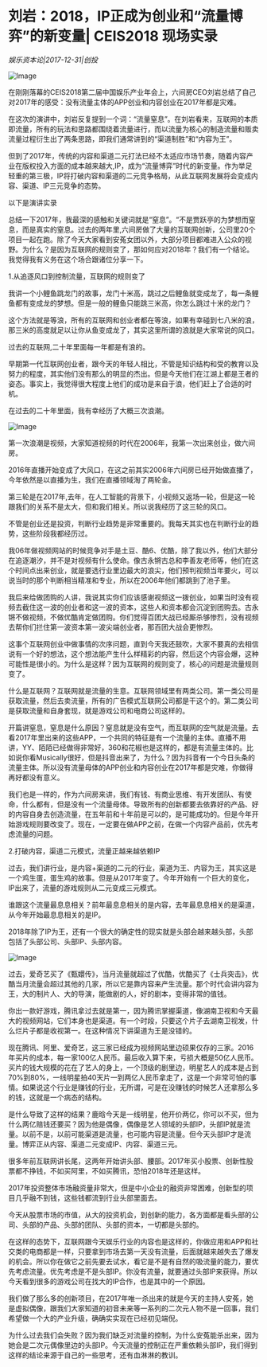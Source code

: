 # 刘岩：2018，IP正成为创业和“流量博弈”的新变量| CEIS2018 现场实录

*娱乐资本论|2017-12-31|创投*

![Image](http://p2.pstatp.com/large/5b420003332543ff227c)

在刚刚落幕的CEIS2018第二届中国娱乐产业年会上，六间房CEO刘岩总结了自己对2017年的感受：没有流量主体的APP创业和内容创业在2017年都是灾难。

在这次的演讲中，刘岩反复提到一个词：“流量窒息”。在刘岩看来，互联网的本质即流量，所有的玩法和思路都围绕着流量进行，而以流量为核心的制造流量和贩卖流量过程衍生出了两条思路，即我们通常讲到的“渠道制胜”和“内容为王”。

但到了2017年，传统的内容和渠道二元打法已经不太适应市场节奏，随着内容产业在版权投入方面的成本越来越大,IP，成为“流量博弈”时代的新变量。作为举足轻重的第三极，IP将打破内容和渠道的二元竞争格局，从此互联网发展将会变成内容、渠道、IP三元竞争的态势。

以下是演讲实录

总结一下2017年，我最深的感触和关键词就是“窒息”。“不是贾跃亭的为梦想而窒息，而是真实的窒息。过去的两年里,六间房做了大量的互联网创新，公司里20个项目一起在跑。除了今天大家看到安菟女团以外，大部分项目都难进入公众的视野。为什么？是因为互联网的规则变了，那如何应对2018年？我们有一个结论。我觉得我有义务在这个场合跟诸位分享一下。

1.从追逐风口到控制流量，互联网的规则变了

我讲一个小鲤鱼跳龙门的故事，龙门十米高，跳过之后鲤鱼就变成龙了，每一条鲤鱼都有变成龙的梦想。但是一般的鲤鱼只能跳三米高，你怎么跳过十米的龙门？

这个方法就是等浪，所有的互联网和创业者都在等浪，如果有幸碰到七八米的浪，那三米的高度就足以让你从鱼变成龙了，其实这里所谓的浪就是大家常说的风口。

过去的互联网,二十年里面每一年都是有浪的。

早期第一代互联网创业者，跟今天的年轻人相比，不管是知识结构和受的教育以及努力的程度，其实他们没有那么的明显的杰出。但是今天他们在江湖上都是王者的姿态。事实上，我觉得很大程度上他们的成功是来自于浪，他们赶上了合适的时机。

在过去的二十年里面，我有幸经历了大概三次浪潮。

![Image](http://p2.pstatp.com/large/5b400004f1b5e321ed84)

第一次浪潮是视频，大家知道视频的时代在2006年，我第一次出来创业，做六间房。

2016年直播开始变成了大风口，在这之前其实2006年六间房已经开始做直播了，今年依然是以直播为生，我们在直播领域淘了两轮金。

第三轮是在2017年,去年，在人工智能的背景下，小视频又返场一轮，但是这一轮跟我们的关系不是太大，但和我们相关。所以说我经历了这三轮的风口。

不管是创业还是投资，判断行业趋势是非常重要的。我每天其实也在判断行业的趋势，这些阶段我都经历过。

我06年做视频网站的时候竞争对手是土豆、酷6、优酷，除了我以外，他们大部分在追逐潮汐，并不是对视频有什么使命。像古永锵古总和李善友老师等，他们在这个时间点出来创业，就是要选行业里边最大的浪尖，他们预判视频当年要火，可以说当时的那个判断相当精准和专业，所以在2006年他们都跳到了池子里。

我后来给做团购的人讲，我说其实你们应该感谢视频这一拨创业，如果当时没有视频去截住这一波的创业者和这一波的资本，这些人和资本都会沉淀到团购去。古永锵不做视频，不做优酷肯定做团购。你们觉得百团大战已经厮杀够惨烈，没有视频去帮你们拦住第一波资本第一波尖端创业者，那百团大战会更惨烈。

这事个互联网创业中做事情的次序问题，直到今天我还鼓吹，大家不要真的去相信说有一个好的想法，这个想法能产生什么样精彩的内容，然后这个内容会爆，这种可能性是很小的。为什么是这样？因为互联网的规则变了，核心的问题是流量规则变了。

什么是互联网？互联网就是流量的生意。互联网领域里有两类公司。第一类公司是获取流量，然后去卖流量，所有的广告模式互联网公司都是干这个的。第二类公司是获取流量和自身套现，就是游戏公司和电商公司这样的。

开篇讲窒息，窒息是什么原因？窒息就是没有空气，而互联网的空气就是流量。去看2017年里出来的这些APP，一个共同的特征是有一个流量的主体。直播不用讲，YY、陌陌已经做得非常好，360和花椒也是这样的，都是有流量主体的。比如说你看Musically很好，但是抖音出来了，为什么？因为抖音有一个今日头条的流量主体。所以没有流量母体的APP创业和内容创业在2017年都是灾难，你做得再好都没有意义。

我们也是一样的，作为六间房来讲，我们有钱、有商业思维、有开发团队、有使命，什么都有，但是没有一个流量母体。导致所有的创新都要去依靠好的产品、好的内容自身去创造流量，在五年前和十年前是可以的，是可能成功的。但是今年开始游戏规则要改变了。现在，一定要在做APP之前，在做一个内容产品前，优先考虑流量的问题。

2.打破内容，渠道二元模式，流量正越来越依赖IP

过去，我们讲行业，是内容+渠道的二元的行业，渠道为王、内容为王，其实这是一个鸡生蛋，蛋生鸡的故事。但是从2017年变了。今年开始有一个巨大的变化，IP出来了，流量的游戏规则从二元变成三元模式。

谁跟这个流量最息息相关？前年最息息相关的是内容，去年最息息相关的是渠道，从今年开始最息息相关的是IP。

2018年除了IP为王，还有一个很大的确定性的现实就是头部会越来越头部，头部包括了头部公司、头部IP、头部内容。

![Image](http://p2.pstatp.com/large/5b3f000545b13ba7f08a)

过去，爱奇艺买了《甄嬛传》，当月流量就超过了优酷，优酷买了《士兵突击》，优酷当月流量会超过其他的几家，所以它是靠内容来产生流量。那个时代会讲内容为王，大的制片人、大的导演，能做剧的人，好的剧本，变得非常的值钱。

你出一款好游戏，腾讯拿过去就是第一，因为腾讯掌握渠道，像湖南卫视和今天最大的视频网站，它们本身也是渠道。有一个时段，只要这个片子去湖南卫视发，什么烂片子都是收视第一。在这种情况下讲渠道为王是没错的。

现在腾讯、阿里、爱奇艺，这三家已经成为视频网站里边硕果仅存的三家。2016年买片的成本，每一家100亿人民币。最后收入算下来，亏损大概是50亿人民币。买片的钱大规模的花在了艺人的身上，一个顶级的剧里边，明星艺人的成本是占到70%到80%，一线明星拍40天片一到两亿人民币拿走了，这是一个非常可怕的事情。如果说这个行业是赚钱的行业，无所谓，可是在没赚钱的时候艺人还拿那么多的钱，这就是一个病态的结构。

是什么导致了这样的结果？鹿晗今天是一线明星，他开价两亿，你可以不买，但为什么两亿赔钱还要买？因为他是偶像，偶像是艺人领域的头部IP，头部IP就是流量。以前不是，以前可能渠道是流量，也可能内容是流量。但今天头部IP才是流量。博弈正从内容、渠道二元变成IP、内容、渠道三元。

很多年前互联网讲长尾，这两年开始讲头部、腰部。2017年买小股票、创新性股票都不挣钱，不如买阿里，不如买腾讯，恐怕2018年还是这样。

2017年投资整体市场融资量非常大，但是中小企业的融资非常困难，创新型的项目几乎融不到钱，这些钱都流到行业头部里面去。

今天从股票市场的市值，从大的投资机会，到创新的能力，各方面都是看头部的公司、头部的产品、头部的团队、头部的资本，一切都是头部的。

在这样的态势下，互联网跟今天娱乐行业的内容也是这样的，你做应用和APP和社交类的电商都是一样，只要拿到市场去第一天没有流量，后面就越来越失去了爆发的机会。所以你在做它之前先要去试水，看它是不是有自然的吸流量的能力，要优先考虑流量。优先考虑是不是头部IP。你没有流量，就要通过头部IP来获得。所以今天看到很多的游戏公司在找大的IP合作，也是其中的一个原因。

我们做了那么多的创新项目，在2017年唯一杀出来的就是今天的主持人安菟，她是虚拟偶像，跟我们大家知道的初音未来等一系列的二次元人物不是一回事，我们希望做一个大的产业升级，确确实实现在已经初见端倪。

为什么过去我们会失败？因为我们缺乏对流量的控制，为什么安菟能杀出来，因为她会是二次元偶像里边的头部IP。今天流量的控制正在严重依赖头部IP，我们得到这样的结论来源于自己的一些思考，还有血淋淋的教训。

